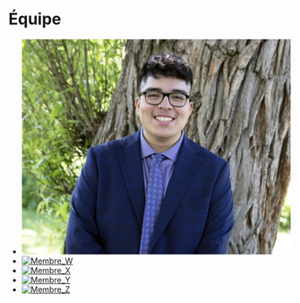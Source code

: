 # Équipe

<!-- Présentation des rôles et responsabilités de chacun des membres de l'équipe -->

* [![Membre_V](/10_equipe/membre_v/0A8A4986.JPG)](joshua)
* [![Membre_W]( https://fakeimg.pl/400x400?text=W)](membre_w/)
* [![Membre_X]( https://fakeimg.pl/400x400?text=X)](membre_x/)
* [![Membre_Y]( https://fakeimg.pl/400x400?text=Y)](membre_y/)
* [![Membre_Z]( https://fakeimg.pl/400x400?text=Z)](membre_Z/)

